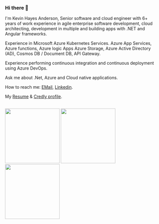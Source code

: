### Hi there 👋

<p class="lead lead fs-4">I'm Kevin Hayes Anderson, Senior software and cloud engineer with 6+ years of work
                experience in agile enterprise software
                development, cloud architecting, development in multiple and building apps with .NET and Angular
                frameworks.</p>
            <p class="lead lead fs-4">Experience
                in Microsoft Azure Kubernetes Services. Azure App Services, Azure functions, Azure logic Apps Azure
                Storage, Azure
                Active Directory (AD), Cosmos DB / Document DB, API Gateway.</p>
            <p class="lead lead fs-4">Experience performing continuous
                integration and continuous
                deployment using Azure DevOps.</p>
            <p class="lead lead fs-4">Ask me about .Net, Azure and Cloud native applications.</p>
            <p class="lead lead fs-4">How to reach me: <a href="mailto:kevinhayesanderson@gmail.com">EMail</a>,
                <a href="https://www.linkedin.com/in/kevinhayesanderson/" target="_blank">Linkedin</a>.
            </p>
            <p class="lead fs-4">My <a
                    href="https://github.com/kevinhayesanderson/kevinhayesanderson/blob/master/Resume_New-Kevin_Hayes_Anderson.pdf" target="_blank">Resume</a> & <a
                    href="https://www.credly.com/users/kevin-hayes-anderson" target="_blank">Credly profile</a>.</p>


  <br />
  <img height="180em" src="https://github-readme-stats.vercel.app/api?username=kevinhayesanderson&show_icons=true&hide_border=true&&count_private=true&include_all_commits=true&theme=radical" />
  <img height="180em" src="https://github-readme-stats.vercel.app/api/top-langs/?username=kevinhayesanderson&show_icons=true&hide_border=true&layout=compact&theme=radical"/>
  <img height="180em" src="https://github-readme-streak-stats.herokuapp.com?user=kevinhayesanderson&theme=radical&hide_border=true&date_format=j%20M%5B%20Y%5D"/>
